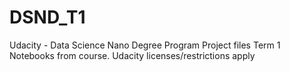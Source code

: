 # DSND_T1
Udacity - Data Science Nano Degree Program Project files Term 1
Notebooks from course. Udacity licenses/restrictions apply

